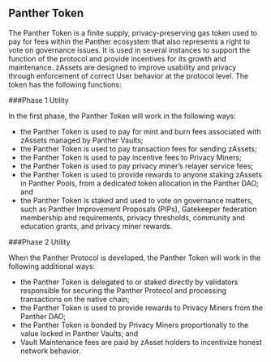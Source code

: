 ## Panther Token

The Panther Token is a finite supply, privacy-preserving gas token used to pay for fees within
the Panther ecosystem that also represents a right to vote on governance issues. It is used in
several instances to support the function of the protocol and provide incentives for its growth
and maintenance. zAssets are designed to improve usability and privacy through enforcement
of correct User behavior at the protocol level. The token has the following functions:

###Phase 1 Utility

In the first phase, the Panther Token will work in the following ways:

- the Panther Token is used to pay for mint and burn fees associated with zAssets
managed by Panther Vaults;
- the Panther Token is used to pay transaction fees for sending zAssets;
- the Panther Token is used to pay incentive fees to Privacy Miners;
- the Panther Token is used to pay privacy miner’s relayer service fees;
- the Panther Token is used to provide rewards to anyone staking zAssets in Panther
Pools, from a dedicated token allocation in the Panther DAO; and
- the Panther Token is staked and used to vote on governance matters, such as Panther
Improvement Proposals (PIPs), Gatekeeper federation membership and requirements,
privacy thresholds, community and education grants, and privacy miner rewards.

###Phase 2 Utility

When the Panther Protocol is developed, the Panther Token will work in the following
additional ways:

- the Panther Token is delegated to or staked directly by validators responsible for
securing the Panther Protocol and processing transactions on the native chain;
- the Panther Token is used to provide rewards to Privacy Miners from the Panther
DAO;
- the Panther Token is bonded by Privacy Miners proportionally to the value locked in
Panther Vaults; and
- Vault Maintenance fees are paid by zAsset holders to incentivize honest network
behavior.



